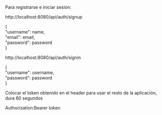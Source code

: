 Para registrarse e iniciar sesión:

http://localhost:8080/api/auth/signup

{\
    "username": name,\
    "email": email,\
    "password": password\
}

http://localhost:8080/api/auth/signin

{\
    "username": username,\
    "password": password\
}

Colocar el token obtenido en el header para usar el resto de la aplicación, dura 60 segundos

Authorization:Bearer token